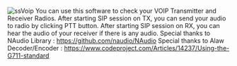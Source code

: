 ![ssVoip](https://github.com/mucoboy/VOIP-Radio-Controller/assets/92869154/60f5f7ab-0727-4526-aa2f-72bcd3addb39)
You can use this software to check your VOIP Transmitter and Receiver Radios. 
After starting SIP session on TX, you can send your audio to radio by clicking PTT button.
After starting SIP session on RX, you can hear the audio of your receiver if there is any audio.
Special thanks to NAudio Library : https://github.com/naudio/NAudio
Special thanks to Alaw Decoder/Encoder : https://www.codeproject.com/Articles/14237/Using-the-G711-standard

